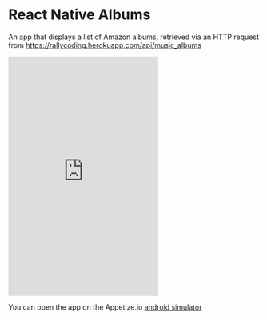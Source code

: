 # React Native Albums

An app that displays a list of Amazon albums, retrieved via an HTTP request from https://rallycoding.herokuapp.com/api/music_albums

<iframe height=480 frameborder=0 scrolling='no' src='https://appetize.io/embed/vpb6xmbrv7mnvtz6fx2ymfrd54?device=nexus5&scale=60&orientation=portrait&osVersion=7.0'>
</iframe>

You can open the app on the Appetize.io [android simulator](https://appetize.io/embed/vpb6xmbrv7mnvtz6fx2ymfrd54?device=nexus5&scale=75&orientation=portrait&osVersion=7.0)


